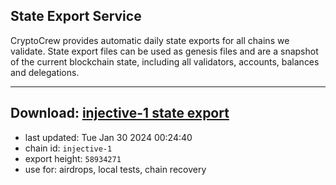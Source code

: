 ## State Export Service
CryptoCrew provides automatic daily state exports for all chains we validate. State export files can be used as genesis files and are a snapshot of the current blockchain state, including all validators, accounts, balances and delegations.

---
**Download: [injective-1 state export](https://dl.ccvalidators.com/SERVICE/injective/injective-1_export_58934271.json)**
---

- last updated: Tue Jan 30 2024 00:24:40
- chain id: `injective-1`
- export height: `58934271`
- use for: airdrops, local tests, chain recovery
